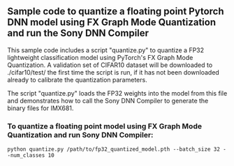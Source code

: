 ## Sample code to quantize a floating point Pytorch DNN model using FX Graph Mode Quantization and run the Sony DNN Compiler 

This sample code includes a script "quantize.py" to quantize a FP32 lightweight classification model using PyTorch's FX Graph Mode Quantization. A validation set of CIFAR10 dataset will be downloaded to ./cifar10/test/ the first time the script is run, if it has not been downloaded already to calibrate the quantization parameters.

The script "quantize.py" loads the FP32 weights into the model from this file and demonstrates how to call the Sony DNN Compiler to generate the binary files for IMX681.

### To quantize a floating point model using FX Graph Mode Quantization and run Sony DNN Compiler:
```
python quantize.py /path/to/fp32_quantized_model.pth --batch_size 32 --num_classes 10
```
